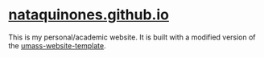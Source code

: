 # [nataquinones.github.io](http://nataquinones.github.io)

This is my personal/academic website. It is built with a modified version of the [umass-website-template](https://github.com/mrlucasch/umass-website-template).
